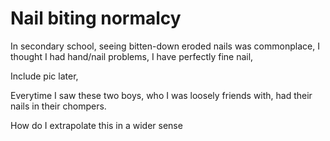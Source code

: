 # Nail biting normalcy

In secondary school, seeing bitten-down eroded nails was commonplace, I thought I had hand/nail problems, I have perfectly fine nail,

Include pic later,

Everytime I saw these two boys, who I was loosely friends with, had their nails in their chompers.

How do I extrapolate this in a wider sense
